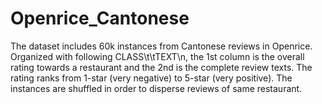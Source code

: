 # Openrice_Cantonese
The dataset includes 60k instances from Cantonese reviews in Openrice.
Organized with following CLASS\t\tTEXT\n, the 1st column is the overall rating towards a restaurant and the 2nd is the complete review texts. The rating ranks from 1-star (very negative) to 5-star (very positive). The instances are shuffled in order to disperse reviews of same restaurant.
